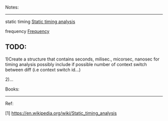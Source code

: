 Notes:

-------
static timing [Static timing analysis](https://en.wikipedia.org/wiki/Static_timing_analysis)

frequency [Frequency](https://en.wikipedia.org/wiki/Frequency)


TODO:
-------
1)Create a structure that contains seconds, milisec., micorsec, nanosec for timing analysis possibly include if possible number of context switch between diff (i.e context switch id...)

2)...

Books:

------

Ref:

[1] https://en.wikipedia.org/wiki/Static_timing_analysis
